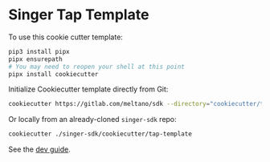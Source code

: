 # Singer Tap Template

To use this cookie cutter template:

```bash
pip3 install pipx
pipx ensurepath
# You may need to reopen your shell at this point
pipx install cookiecutter
```

Initialize Cookiecutter template directly from Git:

```bash
cookiecutter https://gitlab.com/meltano/sdk --directory="cookiecutter/tap-template"
```

Or locally from an already-cloned `singer-sdk` repo:

```bash
cookiecutter ./singer-sdk/cookiecutter/tap-template
```

See the [dev guide](https://gitlab.com/meltano/sdk/-/blob/main/docs/dev_guide.md).
